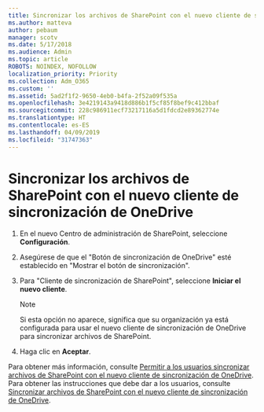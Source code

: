 ```yaml
---
title: Sincronizar los archivos de SharePoint con el nuevo cliente de sincronización de OneDrive
ms.author: matteva
author: pebaum
manager: scotv
ms.date: 5/17/2018
ms.audience: Admin
ms.topic: article
ROBOTS: NOINDEX, NOFOLLOW
localization_priority: Priority
ms.collection: Adm_O365
ms.custom: ''
ms.assetid: 5ad2f1f2-9650-4eb0-b4fa-2f52a09f535a
ms.openlocfilehash: 3e4219143a9418d886b1f5cf85f8bef9c412bbaf
ms.sourcegitcommit: 228c986911ecf73217116a5d1fdcd2e89362774e
ms.translationtype: HT
ms.contentlocale: es-ES
ms.lasthandoff: 04/09/2019
ms.locfileid: "31747363"
---
```

# <a name="sync-sharepoint-files-with-the-new-onedrive-sync-client"></a>Sincronizar los archivos de SharePoint con el nuevo cliente de sincronización de OneDrive

1. En el nuevo Centro de administración de SharePoint, seleccione **Configuración**.
    
2. Asegúrese de que el "Botón de sincronización de OneDrive" esté establecido en "Mostrar el botón de sincronización".
    
3. Para "Cliente de sincronización de SharePoint", seleccione **Iniciar el nuevo cliente**.
    
    > [!NOTE]
    > Si esta opción no aparece, significa que su organización ya está configurada para usar el nuevo cliente de sincronización de OneDrive para sincronizar archivos de SharePoint. 
  
4. Haga clic en **Aceptar**.
    
Para obtener más información, consulte [Permitir a los usuarios sincronizar archivos de SharePoint con el nuevo cliente de sincronización de OneDrive](https://go.microsoft.com/fwlink/?linkid=866433). Para obtener las instrucciones que debe dar a los usuarios, consulte [Sincronizar archivos de SharePoint con el nuevo cliente de sincronización de OneDrive](https://go.microsoft.com/fwlink/?linkid=866427).
  

